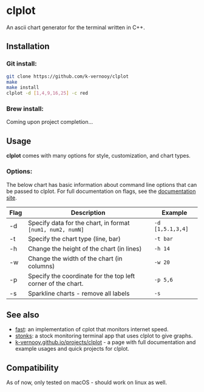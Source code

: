 # clplot
An ascii chart generator for the terminal written in C++.

## Installation

### Git install:
```bash
git clone https://github.com/k-vernooy/clplot
make
make install
clplot -d [1,4,9,16,25] -c red
```
### Brew install:

Coming upon project completion...


## Usage
<b>clplot</b> comes with many options for style, customization, and chart types.
### Options:

 The below chart has basic information about command line options that can be passed to clplot. For full documentation on flags, see the [documentation site](https://k-vernooy.github.io/projects/clplot).  
   
| Flag        | Description           | Example  |
| ------------- |-------------| -----|
| -d |  Specify data for the chart, in format `[num1, num2, numN]`   | `-d [1,5.1,3,4]`
| -t |  Specify the chart type (line, bar) | `-t bar`
| -h | Change the height of the chart (in lines) |  `-h 14`
-w | Change the width of the chart (in columns) |  `-w 20`
-p | Specify the coordinate for the top left corner of the chart. |  `-p 5,6`
-s | Sparkline charts - remove all labels |  `-s`


## See also

- [fast](github.com/k-vernooy/fast): an implementation of cplot that monitors internet speed.
- [stonks](github.com/k-vernooy/stonks): a stock monitoring terminal app that uses clplot to give graphs.
- [k-vernooy.github.io/projects/clplot](https://k-vernooy.github.io/projects/clplot) - a page with full documentation and example usages and quick projects for clplot.

## Compatibility

As of now, only tested on macOS - should work on linux as well.
